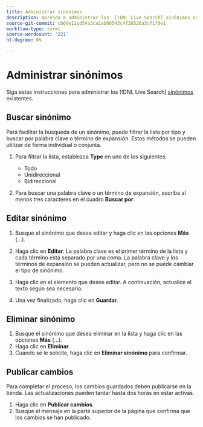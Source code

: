 ```yaml
---
title: Administrar sinónimos
description: Aprenda a administrar los  [!DNL Live Search] sinónimos existentes.
source-git-commit: cb69e11cd54a3ca1ab66543c4f28526a3cf1f9e1
workflow-type: tm+mt
source-wordcount: '221'
ht-degree: 0%

---
```


# Administrar sinónimos

Siga estas instrucciones para administrar los [!DNL Live Search] [sinónimos](synonyms.md) existentes.

## Buscar sinónimo

Para facilitar la búsqueda de un sinónimo, puede filtrar la lista por tipo y buscar por palabra clave o término de expansión.  Estos métodos se pueden utilizar de forma individual o conjunta.

1. Para filtrar la lista, establezca **Type** en uno de los siguientes:

   * Todo
   * Unidireccional
   * Bidireccional

1. Para buscar una palabra clave o un término de expansión, escriba al menos tres caracteres en el cuadro **Buscar por**.

## Editar sinónimo

1. Busque el sinónimo que desea editar y haga clic en las opciones **Más** (...).

1. Haga clic en **Editar**.
La palabra clave es el primer término de la lista y cada término está separado por una coma. La palabra clave y los términos de expansión se pueden actualizar, pero no se puede cambiar el tipo de sinónimo.
1. Haga clic en el elemento que desee editar. A continuación, actualice el texto según sea necesario.

1. Una vez finalizado, haga clic en **Guardar**.

## Eliminar sinónimo

1. Busque el sinónimo que desea eliminar en la lista y haga clic en las opciones **Más** (...).
1. Haga clic en **Eliminar**.
1. Cuando se le solicite, haga clic en **Eliminar sinónimo** para confirmar.

## Publicar cambios

Para completar el proceso, los cambios guardados deben publicarse en la tienda. Las actualizaciones pueden tardar hasta dos horas en estar activas.

1. Haga clic en **Publicar cambios**.
1. Busque el mensaje en la parte superior de la página que confirma que los cambios se han publicado.
